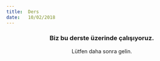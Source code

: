 ```yaml
---
title:  Ders
date:   10/02/2018
---
```


### <center>Biz bu derste üzerinde çalışıyoruz.</center>
<center>Lütfen daha sonra gelin.</center>